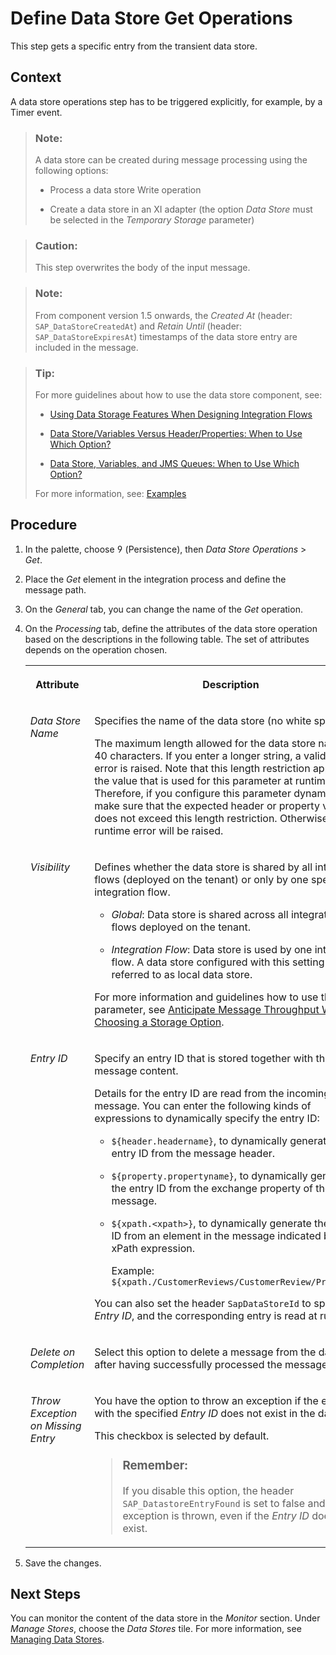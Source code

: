 <!-- loio232ac4601f5c40999cc40fe96e62aaf4 -->

<link rel="stylesheet" type="text/css" href="../css/sap-icons.css"/>

# Define Data Store Get Operations

This step gets a specific entry from the transient data store.



## Context

A data store operations step has to be triggered explicitly, for example, by a Timer event.

> ### Note:  
> A data store can be created during message processing using the following options:
> 
> -   Process a data store Write operation
> 
> -   Create a data store in an XI adapter \(the option *Data Store* must be selected in the *Temporary Storage* parameter\)

> ### Caution:  
> This step overwrites the body of the input message.

> ### Note:  
> From component version 1.5 onwards, the *Created At* \(header: `SAP_DataStoreCreatedAt`\) and *Retain Until* \(header: `SAP_DataStoreExpiresAt`\) timestamps of the data store entry are included in the message.

> ### Tip:  
> For more guidelines about how to use the data store component, see:
> 
> -   [Using Data Storage Features When Designing Integration Flows](using-data-storage-features-when-designing-integration-flows-a836b4e.md)
> 
> -   [Data Store/Variables Versus Header/Properties: When to Use Which Option?](data-store-variables-versus-header-properties-when-to-use-which-option-61f4045.md)
> 
> -   [Data Store, Variables, and JMS Queues: When to Use Which Option?](data-store-variables-and-jms-queues-when-to-use-which-option-6bc21cb.md)
> 
> 
> For more information, see: [Examples](examples-c8ba267.md)



<a name="loio232ac4601f5c40999cc40fe96e62aaf4__steps_rsl_lyx_wx"/>

## Procedure

1.  In the palette, choose <span class="SAP-icons-V5"></span> \(Persistence\), then *Data Store Operations* \> *Get*.

2.  Place the *Get* element in the integration process and define the message path.

3.  On the *General* tab, you can change the name of the *Get* operation.

4.  On the *Processing* tab, define the attributes of the data store operation based on the descriptions in the following table. The set of attributes depends on the operation chosen.


    <table>
    <tr>
    <th valign="top">

    Attribute
    
    </th>
    <th valign="top">

    Description
    
    </th>
    </tr>
    <tr>
    <td valign="top">
    
    *Data Store Name* 
    
    </td>
    <td valign="top">
    
    Specifies the name of the data store \(no white spaces\).

    The maximum length allowed for the data store name is 40 characters. If you enter a longer string, a validation error is raised. Note that this length restriction applies to the value that is used for this parameter at runtime. Therefore, if you configure this parameter dynamically, make sure that the expected header or property value does not exceed this length restriction. Otherwise, a runtime error will be raised.
    
    </td>
    </tr>
    <tr>
    <td valign="top">
    
    *Visibility* 
    
    </td>
    <td valign="top">
    
    Defines whether the data store is shared by all integration flows \(deployed on the tenant\) or only by one specific integration flow.

    -   *Global*: Data store is shared across all integration flows deployed on the tenant.

    -   *Integration Flow*: Data store is used by one integration flow. A data store configured with this setting is also referred to as local data store.


    For more information and guidelines how to use this parameter, see [Anticipate Message Throughput When Choosing a Storage Option](anticipate-message-throughput-when-choosing-a-storage-option-5b38765.md).
    
    </td>
    </tr>
    <tr>
    <td valign="top">
    
    *Entry ID* 
    
    </td>
    <td valign="top">
    
    Specify an entry ID that is stored together with the message content.

    Details for the entry ID are read from the incoming message. You can enter the following kinds of expressions to dynamically specify the entry ID:

    -   `${header.headername}`, to dynamically generate the entry ID from the message header.

    -   `${property.propertyname}`, to dynamically generate the entry ID from the exchange property of the message.

    -   `${xpath.<xpath>}`, to dynamically generate the entry ID from an element in the message indicated by an xPath expression.

        Example: `${xpath./CustomerReviews/CustomerReview/ProductId}`


    You can also set the header `SapDataStoreId` to specify the *Entry ID*, and the corresponding entry is read at runtime.
    
    </td>
    </tr>
    <tr>
    <td valign="top">
    
    *Delete on Completion* 
    
    </td>
    <td valign="top">
    
    Select this option to delete a message from the data store after having successfully processed the message.
    
    </td>
    </tr>
    <tr>
    <td valign="top">
    
    *Throw Exception on Missing Entry*
    
    </td>
    <td valign="top">
    
    You have the option to throw an exception if the entry with the specified *Entry ID* does not exist in the datastore.

    This checkbox is selected by default.

    > ### Remember:  
    > If you disable this option, the header `SAP_DatastoreEntryFound` is set to false and no exception is thrown, even if the *Entry ID* does not exist.


    
    </td>
    </tr>
    </table>
    
5.  Save the changes.




<a name="loio232ac4601f5c40999cc40fe96e62aaf4__postreq_etr_cwx_tfb"/>

## Next Steps

You can monitor the content of the data store in the *Monitor* section. Under *Manage Stores*, choose the *Data Stores* tile. For more information, see [Managing Data Stores](managing-data-stores-ac39f1d.md).

